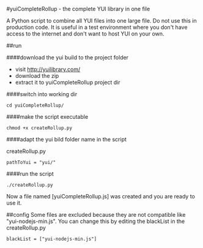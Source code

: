 #yuiCompleteRollup - the complete YUI library in one file 

A Python script to combine all YUI files into one large file. 
Do not use this in production code. It is useful in a test environment where you don't have access to the internet and don't want to host YUI on your own.

##run

####download the yui build to the project folder

- visit http://yuilibrary.com/
- download the zip
- extract it to yuiCompleteRollup project dir

####switch into working dir

    cd yuiCompleteRollup/

####make the script executable

    chmod +x createRollup.py
    
####adapt the yui bild folder name in the script

createRollup.py 

    pathToYui = "yui/"

####run the script    

    ./createRollup.py
    
Now a file named [yuiCompleteRollup.js] was created and you are ready to use it.


##config
Some files are excluded because they are not compatible like "yui-nodejs-min.js".
You can change this by editing the blackList in the createRollup.py

    blackList = ["yui-nodejs-min.js"]
